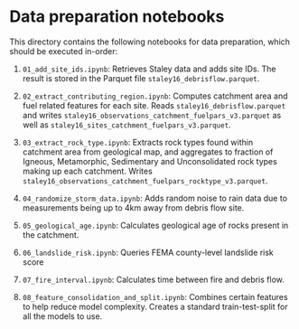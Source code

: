 # Data preparation notebooks

This directory contains the following notebooks for data preparation, which should be executed in-order:

01. `01_add_site_ids.ipynb`: Retrieves Staley data and adds site IDs.  The result is stored in the Parquet file `staley16_debrisflow.parquet`.

02. `02_extract_contributing_region.ipynb`: Computes catchment area and fuel related features for each site.  Reads `staley16_debrisflow.parquet` and writes `staley16_observations_catchment_fuelpars_v3.parquet` as well as 
`staley16_sites_catchment_fuelpars_v3.parquet`.

03. `03_extract_rock_type.ipynb`: Extracts rock types found within catchment area from geological map, and aggregates to fraction of Igneous, Metamorphic, Sedimentary and Unconsolidated rock types making up each catchment.  Writes `staley16_observations_catchment_fuelpars_rocktype_v3.parquet`.

04. `04_randomize_storm_data.ipynb`: Adds random noise to rain data due to measurements being up to 4km away from debris flow site.

05. `05_geological_age.ipynb`: Calculates geological age of rocks present in the catchment.

06. `06_landslide_risk.ipynb`: Queries FEMA county-level landslide risk score

07. `07_fire_interval.ipynb`: Calculates time between fire and debris flow.

08. `08_feature_consolidation_and_split.ipynb`: Combines certain features to help reduce model complexity. Creates a standard train-test-split for all the models to use.